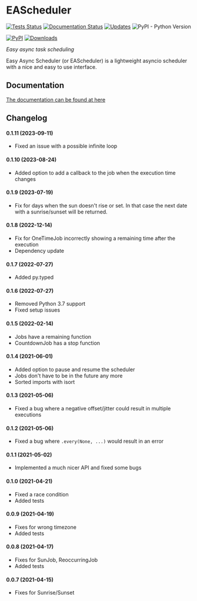 # EAScheduler
[![Tests Status](https://github.com/spacemanspiff2007/eascheduler/workflows/Tests/badge.svg)](https://github.com/spacemanspiff2007/eascheduler/actions)
[![Documentation Status](https://readthedocs.org/projects/eascheduler/badge/?version=latest)](https://eascheduler.readthedocs.io/en/latest/?badge=latest)
[![Updates](https://pyup.io/repos/github/spacemanspiff2007/eascheduler/shield.svg)](https://pyup.io/repos/github/spacemanspiff2007/eascheduler/)
![PyPI - Python Version](https://img.shields.io/pypi/pyversions/eascheduler)

[![PyPI](https://img.shields.io/pypi/v/eascheduler)]((https://pypi.org/project/EAScheduler/))
[![Downloads](https://pepy.tech/badge/eascheduler/month)](https://pepy.tech/project/eascheduler)



_Easy async task scheduling_


Easy Async Scheduler (or EAScheduler) is a lightweight asyncio scheduler with a nice and easy to use interface.

## Documentation
[The documentation can be found at here](https://eascheduler.readthedocs.io)

## Changelog

#### 0.1.11 (2023-09-11)
- Fixed an issue with a possible infinite loop

#### 0.1.10 (2023-08-24)
- Added option to add a callback to the job when the execution time changes

#### 0.1.9 (2023-07-19)
- Fix for days when the sun doesn't rise or set.
  In that case the next date with a sunrise/sunset will be returned.
 
#### 0.1.8 (2022-12-14)
- Fix for OneTimeJob incorrectly showing a remaining time after the execution
- Dependency update

#### 0.1.7 (2022-07-27)
- Added py.typed

#### 0.1.6 (2022-07-27)
- Removed Python 3.7 support
- Fixed setup issues

#### 0.1.5 (2022-02-14)
- Jobs have a remaining function
- CountdownJob has a stop function

#### 0.1.4 (2021-06-01)
- Added option to pause and resume the scheduler
- Jobs don't have to be in the future any more
- Sorted imports with isort

#### 0.1.3 (2021-05-06)
- Fixed a bug where a negative offset/jitter could result in multiple executions

#### 0.1.2 (2021-05-06)
- Fixed a bug where ``.every(None, ...)`` would result in an error

#### 0.1.1 (2021-05-02)
- Implemented a much nicer API and fixed some bugs

#### 0.1.0 (2021-04-21)
- Fixed a race condition
- Added tests

#### 0.0.9 (2021-04-19)
- Fixes for wrong timezone
- Added tests

#### 0.0.8 (2021-04-17)
- Fixes for SunJob, ReoccurringJob
- Added tests

#### 0.0.7 (2021-04-15)
- Fixes for Sunrise/Sunset
